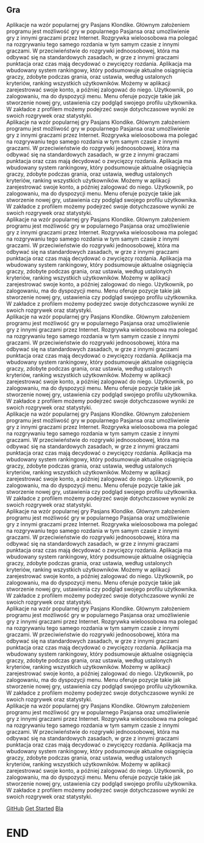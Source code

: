 ## Gra

<div class="all">
<div>
Aplikacje na wzór popularnej gry Pasjans Klondike. Głównym założeniem  programu jest możliwość gry w popularnego Pasjansa oraz  umożliwienie gry z innymi graczami przez Internet. Rozgrywka wieloosobowa ma polegać na rozgrywaniu tego samego rozdania w tym samym czasie z innymi graczami. W przeciwieństwie do rozgrywki jednoosobowej, która ma odbywać się na standardowych zasadach, w grze z innymi graczami punktacja oraz czas mają decydować o zwycięzcy rozdania. Aplikacja ma wbudowany system rankingowy, który podsumowuje aktualne osiągnięcia graczy, zdobyte podczas grania, oraz ustawia, według ustalonych kryteriów, ranking wszystkich użytkowników. Możemy w aplikacji zarejestrować swoje konto, a później zalogować do niego. Użytkownik, po zalogowaniu, ma do dyspozycji menu. Menu oferuje pozycje takie jak stworzenie nowej gry, ustawienia czy podgląd swojego profilu użytkownika. W zakładce z profilem możemy podejrzeć swoje dotychczasowe wyniki ze swoich rozgrywek oraz statystyki.
</div>
<div>
Aplikacje na wzór popularnej gry Pasjans Klondike. Głównym założeniem  programu jest możliwość gry w popularnego Pasjansa oraz  umożliwienie gry z innymi graczami przez Internet. Rozgrywka wieloosobowa ma polegać na rozgrywaniu tego samego rozdania w tym samym czasie z innymi graczami. W przeciwieństwie do rozgrywki jednoosobowej, która ma odbywać się na standardowych zasadach, w grze z innymi graczami punktacja oraz czas mają decydować o zwycięzcy rozdania. Aplikacja ma wbudowany system rankingowy, który podsumowuje aktualne osiągnięcia graczy, zdobyte podczas grania, oraz ustawia, według ustalonych kryteriów, ranking wszystkich użytkowników. Możemy w aplikacji zarejestrować swoje konto, a później zalogować do niego. Użytkownik, po zalogowaniu, ma do dyspozycji menu. Menu oferuje pozycje takie jak stworzenie nowej gry, ustawienia czy podgląd swojego profilu użytkownika. W zakładce z profilem możemy podejrzeć swoje dotychczasowe wyniki ze swoich rozgrywek oraz statystyki.
</div><div>
Aplikacje na wzór popularnej gry Pasjans Klondike. Głównym założeniem  programu jest możliwość gry w popularnego Pasjansa oraz  umożliwienie gry z innymi graczami przez Internet. Rozgrywka wieloosobowa ma polegać na rozgrywaniu tego samego rozdania w tym samym czasie z innymi graczami. W przeciwieństwie do rozgrywki jednoosobowej, która ma odbywać się na standardowych zasadach, w grze z innymi graczami punktacja oraz czas mają decydować o zwycięzcy rozdania. Aplikacja ma wbudowany system rankingowy, który podsumowuje aktualne osiągnięcia graczy, zdobyte podczas grania, oraz ustawia, według ustalonych kryteriów, ranking wszystkich użytkowników. Możemy w aplikacji zarejestrować swoje konto, a później zalogować do niego. Użytkownik, po zalogowaniu, ma do dyspozycji menu. Menu oferuje pozycje takie jak stworzenie nowej gry, ustawienia czy podgląd swojego profilu użytkownika. W zakładce z profilem możemy podejrzeć swoje dotychczasowe wyniki ze swoich rozgrywek oraz statystyki.
</div><div>
Aplikacje na wzór popularnej gry Pasjans Klondike. Głównym założeniem  programu jest możliwość gry w popularnego Pasjansa oraz  umożliwienie gry z innymi graczami przez Internet. Rozgrywka wieloosobowa ma polegać na rozgrywaniu tego samego rozdania w tym samym czasie z innymi graczami. W przeciwieństwie do rozgrywki jednoosobowej, która ma odbywać się na standardowych zasadach, w grze z innymi graczami punktacja oraz czas mają decydować o zwycięzcy rozdania. Aplikacja ma wbudowany system rankingowy, który podsumowuje aktualne osiągnięcia graczy, zdobyte podczas grania, oraz ustawia, według ustalonych kryteriów, ranking wszystkich użytkowników. Możemy w aplikacji zarejestrować swoje konto, a później zalogować do niego. Użytkownik, po zalogowaniu, ma do dyspozycji menu. Menu oferuje pozycje takie jak stworzenie nowej gry, ustawienia czy podgląd swojego profilu użytkownika. W zakładce z profilem możemy podejrzeć swoje dotychczasowe wyniki ze swoich rozgrywek oraz statystyki.
</div><div>
Aplikacje na wzór popularnej gry Pasjans Klondike. Głównym założeniem  programu jest możliwość gry w popularnego Pasjansa oraz  umożliwienie gry z innymi graczami przez Internet. Rozgrywka wieloosobowa ma polegać na rozgrywaniu tego samego rozdania w tym samym czasie z innymi graczami. W przeciwieństwie do rozgrywki jednoosobowej, która ma odbywać się na standardowych zasadach, w grze z innymi graczami punktacja oraz czas mają decydować o zwycięzcy rozdania. Aplikacja ma wbudowany system rankingowy, który podsumowuje aktualne osiągnięcia graczy, zdobyte podczas grania, oraz ustawia, według ustalonych kryteriów, ranking wszystkich użytkowników. Możemy w aplikacji zarejestrować swoje konto, a później zalogować do niego. Użytkownik, po zalogowaniu, ma do dyspozycji menu. Menu oferuje pozycje takie jak stworzenie nowej gry, ustawienia czy podgląd swojego profilu użytkownika. W zakładce z profilem możemy podejrzeć swoje dotychczasowe wyniki ze swoich rozgrywek oraz statystyki.
</div><div>
Aplikacje na wzór popularnej gry Pasjans Klondike. Głównym założeniem  programu jest możliwość gry w popularnego Pasjansa oraz  umożliwienie gry z innymi graczami przez Internet. Rozgrywka wieloosobowa ma polegać na rozgrywaniu tego samego rozdania w tym samym czasie z innymi graczami. W przeciwieństwie do rozgrywki jednoosobowej, która ma odbywać się na standardowych zasadach, w grze z innymi graczami punktacja oraz czas mają decydować o zwycięzcy rozdania. Aplikacja ma wbudowany system rankingowy, który podsumowuje aktualne osiągnięcia graczy, zdobyte podczas grania, oraz ustawia, według ustalonych kryteriów, ranking wszystkich użytkowników. Możemy w aplikacji zarejestrować swoje konto, a później zalogować do niego. Użytkownik, po zalogowaniu, ma do dyspozycji menu. Menu oferuje pozycje takie jak stworzenie nowej gry, ustawienia czy podgląd swojego profilu użytkownika. W zakładce z profilem możemy podejrzeć swoje dotychczasowe wyniki ze swoich rozgrywek oraz statystyki.
</div><div>
Aplikacje na wzór popularnej gry Pasjans Klondike. Głównym założeniem  programu jest możliwość gry w popularnego Pasjansa oraz  umożliwienie gry z innymi graczami przez Internet. Rozgrywka wieloosobowa ma polegać na rozgrywaniu tego samego rozdania w tym samym czasie z innymi graczami. W przeciwieństwie do rozgrywki jednoosobowej, która ma odbywać się na standardowych zasadach, w grze z innymi graczami punktacja oraz czas mają decydować o zwycięzcy rozdania. Aplikacja ma wbudowany system rankingowy, który podsumowuje aktualne osiągnięcia graczy, zdobyte podczas grania, oraz ustawia, według ustalonych kryteriów, ranking wszystkich użytkowników. Możemy w aplikacji zarejestrować swoje konto, a później zalogować do niego. Użytkownik, po zalogowaniu, ma do dyspozycji menu. Menu oferuje pozycje takie jak stworzenie nowej gry, ustawienia czy podgląd swojego profilu użytkownika. W zakładce z profilem możemy podejrzeć swoje dotychczasowe wyniki ze swoich rozgrywek oraz statystyki.
</div>
<div>
Aplikacje na wzór popularnej gry Pasjans Klondike. Głównym założeniem  programu jest możliwość gry w popularnego Pasjansa oraz  umożliwienie gry z innymi graczami przez Internet. Rozgrywka wieloosobowa ma polegać na rozgrywaniu tego samego rozdania w tym samym czasie z innymi graczami. W przeciwieństwie do rozgrywki jednoosobowej, która ma odbywać się na standardowych zasadach, w grze z innymi graczami punktacja oraz czas mają decydować o zwycięzcy rozdania. Aplikacja ma wbudowany system rankingowy, który podsumowuje aktualne osiągnięcia graczy, zdobyte podczas grania, oraz ustawia, według ustalonych kryteriów, ranking wszystkich użytkowników. Możemy w aplikacji zarejestrować swoje konto, a później zalogować do niego. Użytkownik, po zalogowaniu, ma do dyspozycji menu. Menu oferuje pozycje takie jak stworzenie nowej gry, ustawienia czy podgląd swojego profilu użytkownika. W zakładce z profilem możemy podejrzeć swoje dotychczasowe wyniki ze swoich rozgrywek oraz statystyki.
</div>

[GitHub](https://github.com/docsifyjs/docsify/)
[Get Started](#Klondike)
[Bla](https://www.youtube.com/watch?v=TV88lp7egMw)

# END

</div>
